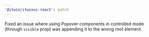 ```yaml
---
'@itwin/itwinui-react': patch
---
```


Fixed an issue where using Popover components in controlled mode (through `visible` prop) was appending it to the wrong root element.
